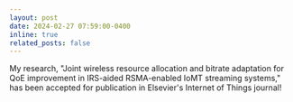 ```yaml
---
layout: post
date: 2024-02-27 07:59:00-0400
inline: true
related_posts: false
---
```


My research, "Joint wireless resource allocation and bitrate adaptation for QoE improvement in IRS-aided RSMA-enabled IoMT streaming systems," has been accepted for publication in Elsevier's Internet of Things journal!

